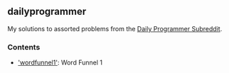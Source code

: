 ## dailyprogrammer

My solutions to assorted problems from the [Daily Programmer Subreddit](https://reddit.com/r/dailyprogrammer).

### Contents

-	['wordfunnel1'](https://www.reddit.com/r/dailyprogrammer/comments/98ufvz/20180820_challenge_366_easy_word_funnel_1/): Word Funnel 1